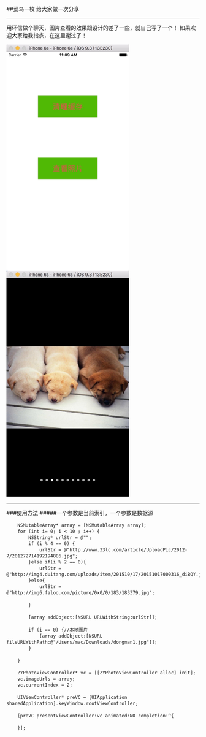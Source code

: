 ##菜鸟一枚 给大家做一次分享
***
用环信做个聊天，图片查看的效果跟设计的差了一些，就自己写了一个！
如果欢迎大家给我指点，在这里谢过了！

<img src="picture/pic1.jpg" width = "320">
<img src="picture/pic2.jpg" width = "320">

***
###使用方法
#####一个参数是当前索引，一个参数是数据源

```objc
    NSMutableArray* array = [NSMutableArray array];
    for (int i= 0; i < 10 ; i++) {
        NSString* urlStr = @"";
        if (i % 4 == 0) {
            urlStr = @"http://www.33lc.com/article/UploadPic/2012-7/201272714192194886.jpg";
        }else if(i % 2 == 0){
            urlStr = @"http://img4.duitang.com/uploads/item/201510/17/20151017000316_diBQY.jpeg";
        }else{
            urlStr = @"http://img6.faloo.com/picture/0x0/0/183/183379.jpg";
            
        }
        
        [array addObject:[NSURL URLWithString:urlStr]];
        
        if (i == 0) {//本地图片
            [array addObject:[NSURL fileURLWithPath:@"/Users/mac/Downloads/dongman1.jpg"]];
        }
        
    }
    
    ZYPhotoViewController* vc = [[ZYPhotoViewController alloc] init];
    vc.imageUrls = array;
    vc.currentIndex = 2;
    
    UIViewController* preVC = [UIApplication sharedApplication].keyWindow.rootViewController;
    
    [preVC presentViewController:vc animated:NO completion:^{
        
    }];

```